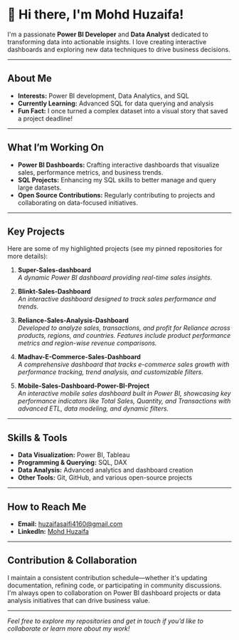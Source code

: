 # 👋 Hi there, I'm Mohd Huzaifa!

I'm a passionate **Power BI Developer** and **Data Analyst** dedicated to transforming data into actionable insights. I love creating interactive dashboards and exploring new data techniques to drive business decisions.

---

## About Me

- **Interests:** Power BI development, Data Analytics, and SQL
- **Currently Learning:** Advanced SQL for data querying and analysis
- **Fun Fact:** I once turned a complex dataset into a visual story that saved a project deadline!

---

## What I’m Working On

- **Power BI Dashboards:** Crafting interactive dashboards that visualize sales, performance metrics, and business trends.
- **SQL Projects:** Enhancing my SQL skills to better manage and query large datasets.
- **Open Source Contributions:** Regularly contributing to projects and collaborating on data-focused initiatives.

---

## Key Projects

Here are some of my highlighted projects (see my pinned repositories for more details):

1. **Super-Sales-dashboard**  
   _A dynamic Power BI dashboard providing real-time sales insights._

2. **Blinkt-Sales-Dashboard**  
   _An interactive dashboard designed to track sales performance and trends._

3. **Reliance-Sales-Analysis-Dashboard**  
   _Developed to analyze sales, transactions, and profit for Reliance across products, regions, and countries. Features include product performance metrics and region-wise revenue comparisons._

4. **Madhav-E-Commerce-Sales-Dashboard**  
   _A comprehensive dashboard that tracks e-commerce sales growth with performance tracking, trend analysis, and customizable filters._

5. **Mobile-Sales-Dashboard-Power-BI-Project**  
   _An interactive mobile sales dashboard built in Power BI, showcasing key performance indicators like Total Sales, Quantity, and Transactions with advanced ETL, data modeling, and dynamic filters._

---

## Skills & Tools

- **Data Visualization:** Power BI, Tableau
- **Programming & Querying:** SQL, DAX
- **Data Analysis:** Advanced analytics and dashboard creation
- **Other Tools:** Git, GitHub, and various open-source projects

---

## How to Reach Me

- **Email:** [huzaifasaifi4160@gmail.com](mailto:huzaifasaifi4160@gmail.com)
- **LinkedIn:** [Mohd Huzaifa](https://www.linkedin.com/in/mohd-huzaifa-1276882b8/)

---

## Contribution & Collaboration

I maintain a consistent contribution schedule—whether it's updating documentation, refining code, or participating in community discussions. I'm always open to collaboration on Power BI dashboard projects or data analysis initiatives that can drive business value.

---

*Feel free to explore my repositories and get in touch if you’d like to collaborate or learn more about my work!*
